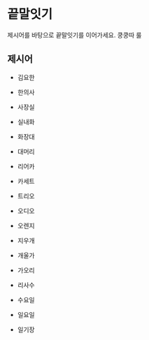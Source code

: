 # 끝말잇기

제시어를 바탕으로 끝말잇기를 이어가세요. 쿵쿵따 룰



## 제시어

- 김요한

* 한의사

* 사장실

* 실내화

* 화장대

* 대머리

* 리어카

* 카세트

* 트리오

* 오디오

* 오렌지

* 지우개

* 개울가

* 가오리

* 리사수

* 수요일

* 일요일

* 일기장